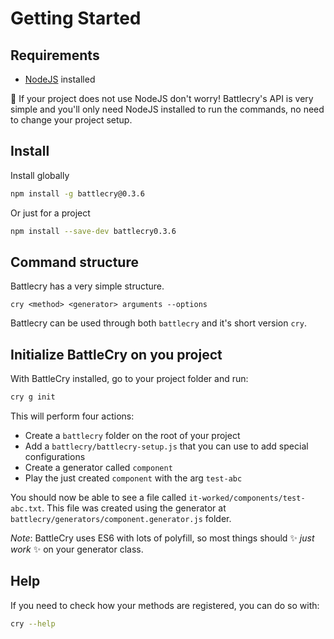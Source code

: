 # Getting Started

## Requirements

- [NodeJS](https://nodejs.org/en/) installed

🎩 If your project does not use NodeJS don't worry! Battlecry's API is very simple and you'll only need NodeJS installed to run the commands, no need to change your project setup.

## Install

Install globally

```sh
npm install -g battlecry@0.3.6
```

Or just for a project

```sh
npm install --save-dev battlecry0.3.6
```

## Command structure

Battlecry has a very simple structure.

`cry <method> <generator> arguments --options`

Battlecry can be used through both `battlecry` and it's short version `cry`.

## Initialize BattleCry on you project

With BattleCry installed, go to your project folder and run:

```bash
cry g init
```

This will perform four actions:

- Create a `battlecry` folder on the root of your project
- Add a `battlecry/battlecry-setup.js` that you can use to add special configurations
- Create a generator called `component`
- Play the just created `component` with the arg `test-abc`

You should now be able to see a file called `it-worked/components/test-abc.txt`. This file was created using the generator at `battlecry/generators/component.generator.js` folder.

_Note_: BattleCry uses ES6 with lots of polyfill, so most things should ✨ _just work_ ✨ on your generator class.

## Help

If you need to check how your methods are registered, you can do so with:

```bash
cry --help
```
